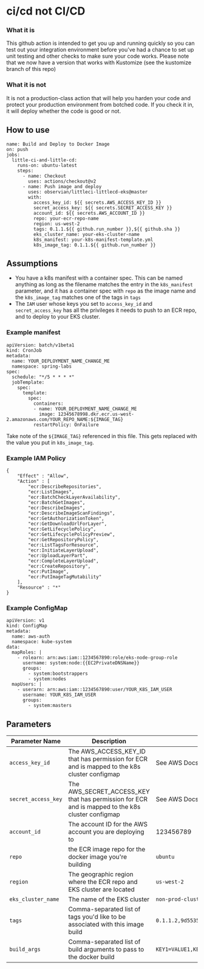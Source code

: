 
# ci/cd not CI/CD

### What it is
This github action is intended to get you up and running quickly so you can test out your integration environment before you've had a chance to set up unit testing and other checks to make sure your code works.  Please note that we now have a version that works with Kustomize (see the kustomize branch of this repo)

### What it is not
It is not a production-class action that will help you harden your code and protect your production environment from botched code.  If you check it in, it will deploy whether the code is good or not.

## How to use
```
name: Build and Deploy to Docker Image
on: push
jobs:
  little-ci-and-little-cd:
    runs-on: ubuntu-latest
    steps:
      - name: Checkout
        uses: actions/checkout@v2
      - name: Push image and deploy
        uses: observian/littleci-littlecd-eks@master
        with:
          access_key_id: ${{ secrets.AWS_ACCESS_KEY_ID }}
          secret_access_key: ${{ secrets.SECRET_ACCESS_KEY }}
          account_id: ${{ secrets.AWS_ACCOUNT_ID }}
          repo: your-ecr-repo-name
          region: us-west-2
          tags: 0.1.1.${{ github.run_number }},${{ github.sha }}
          eks_cluster_name: your-eks-cluster-name
          k8s_manifest: your-k8s-manifest-template.yml
          k8s_image_tag: 0.1.1.${{ github.run_number }}
```

## Assumptions
- You have a k8s manifest with a container spec.  This can be named anything as long as the filename matches the entry in the `k8s_manifest` parameter, and it has a container spec with `repo` as the image name and the `k8s_image_tag` matches one of the tags in `tags`
- The `IAM` user whose keys you set to `access_key_id` and `secret_access_key` has all the privileges it needs to push to an ECR repo, and to deploy to your EKS cluster.

### Example manifest
```
apiVersion: batch/v1beta1
kind: CronJob
metadata:
  name: YOUR_DEPLOYMENT_NAME_CHANGE_ME
  namespace: spring-labs
spec:
  schedule: "*/5 * * * *"
  jobTemplate:
    spec:
      template:
        spec:
          containers:
          - name: YOUR_DEPLOYMENT_NAME_CHANGE_ME
            image: 12345678998.dkr.ecr.us-west-2.amazonaws.com/YOUR_REPO_NAME:${IMAGE_TAG}
          restartPolicy: OnFailure
```
Take note of the `${IMAGE_TAG}` referenced in this file.  This gets replaced with the value you put in `k8s_image_tag`.

### Example IAM Policy
```
{
    "Effect" : "Allow",
    "Action" : [
        "ecr:DescribeRepositories",
        "ecr:ListImages",
        "ecr:BatchCheckLayerAvailability",
        "ecr:BatchGetImages",
        "ecr:DescribeImages",
        "ecr:DescribeImageScanFindings",
        "ecr:GetAuthorizationToken",
        "ecr:GetDownloadUrlForLayer",
        "ecr:GetLifecyclePolicy",
        "ecr:GetLifecyclePolicyPreview",
        "ecr:GetRepositoryPolicy",
        "ecr:ListTagsForResource",
        "ecr:InitiateLayerUpload",
        "ecr:UploadLayerPart",
        "ecr:CompleteLayerUpload",
        "ecr:CreateRepository",
        "ecr:PutImage",
        "ecr:PutImageTagMutability"
    ],
    "Resource" : "*"
}
```
### Example ConfigMap
```
apiVersion: v1
kind: ConfigMap
metadata:
  name: aws-auth
  namespace: kube-system
data:
  mapRoles: |
    - rolearn: arn:aws:iam::1234567890:role/eks-node-group-role
      username: system:node:{{EC2PrivateDNSName}}
      groups:
        - system:bootstrappers
        - system:nodes
  mapUsers: | 
    - userarn: arn:aws:iam::1234567890:user/YOUR_K8S_IAM_USER
      username: YOUR_K8S_IAM_USER
      groups:
        - system:masters
```

## Parameters
| Parameter Name | Description | Example |
| -------------- | ----------- | ------- |
| `access_key_id` | The AWS_ACCESS_KEY_ID that has permission for ECR and is mapped to the k8s cluster configmap | See AWS Docs |
| `secret_access_key` | The AWS_SECRET_ACCESS_KEY that has permission for ECR and is mapped to the k8s cluster configmap | See AWS Docs|
| `account_id` | The account ID for the AWS account you are deploying to | 123456789 |
| `repo` | the ECR image repo for the docker image you're building | `ubuntu` |
| `region` | The geographic region where the ECR repo and EKS cluster are located | `us-west-2` |
| `eks_cluster_name` | The name of the EKS cluster | `non-prod-cluster` |
| `tags` | Comma-separated list of tags you'd like to be associated with this image build | `0.1.1.2,9d5535085b6344f7808dcf450123c81a,development` |
| `build_args` | Comma-separated list of build arguments to pass to the docker build | `KEY1=VALUE1,KEY2=VALUE2,KEY3=VALUE3` |
